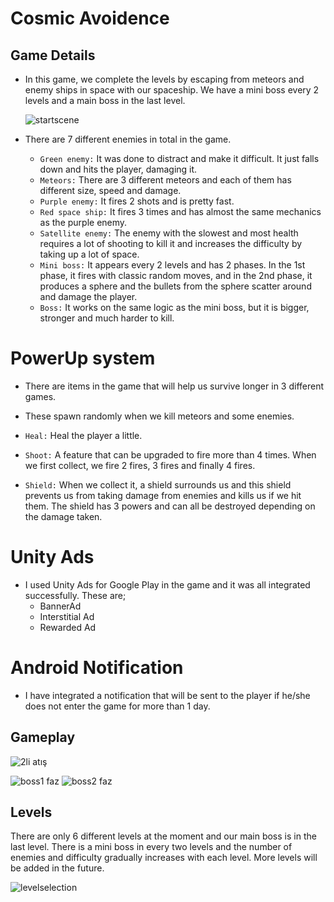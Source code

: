 # Cosmic Avoidence

## Game Details 
- In this game, we complete the levels by escaping from meteors and enemy ships in space with our spaceship. We have a mini boss every 2 levels and a main boss in the last level.
  
  ![startscene](https://github.com/atakandll/Mobile-game-with-new-Input-system/assets/130579265/af51a3f5-17b8-4c70-b12f-6ece3ae12cd4)
- There are 7 different enemies in total in the game.
    - `Green enemy:` It was done to distract and make it difficult. It just falls down and hits the player, damaging it.
    - `Meteors:` There are 3 different meteors and each of them has different size, speed and damage.
    - `Purple enemy:` It fires 2 shots and is pretty fast.
    - `Red space ship:` It fires 3 times and has almost the same mechanics as the purple enemy.
    - `Satellite enemy:` The enemy with the slowest and most health requires a lot of shooting to kill it and increases the difficulty by taking up a lot of space.
    -  `Mini boss:` It appears every 2 levels and has 2 phases. In the 1st phase, it fires with classic random moves, and in the 2nd phase, it produces a sphere and the bullets from the sphere scatter around and damage the player.
    -  `Boss:` It works on the same logic as the mini boss, but it is bigger, stronger and much harder to kill.

# PowerUp system
- There are items in the game that will help us survive longer in 3 different games.
- These spawn randomly when we kill meteors and some enemies.
  
- `Heal:` Heal the player a little.   
- `Shoot:` A feature that can be upgraded to fire more than 4 times. When we first collect, we fire 2 fires, 3 fires and finally 4 fires.
- `Shield:` When we collect it, a shield surrounds us and this shield prevents us from taking damage from enemies and kills us if we hit them. The shield has 3 powers and can all be destroyed depending on the damage taken.

# Unity Ads
- I used Unity Ads for Google Play in the game and it was all integrated successfully. These are;
   - BannerAd
   - Interstitial Ad
   - Rewarded Ad
# Android Notification
- I have integrated a notification that will be sent to the player if he/she does not enter the game for more than 1 day.
  

## Gameplay

  ![2li atış](https://github.com/atakandll/Mobile-game-with-new-Input-system/assets/130579265/14993ee6-b8a6-419b-b26b-299ec3e458a2)
  
  ![boss1 faz](https://github.com/atakandll/Mobile-game-with-new-Input-system/assets/130579265/d2772c6a-3871-44ab-b397-6d2824f17f1c)  ![boss2 faz](https://github.com/atakandll/Mobile-game-with-new-Input-system/assets/130579265/20175abd-a85a-4e36-8e6d-a3a9a112b32e)

## Levels
There are only 6 different levels at the moment and our main boss is in the last level. There is a mini boss in every two levels and the number of enemies and difficulty gradually increases with each level. More levels will be added in the future.

![levelselection](https://github.com/atakandll/Mobile-game-with-new-Input-system/assets/130579265/ffbd56c3-d9c1-4720-843a-9220171b47d2)



